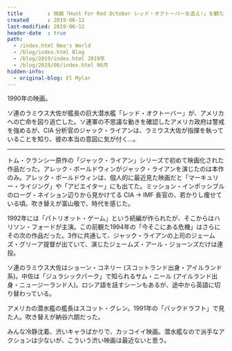 ```yaml
---
title        : 映画「Hunt For Red October レッド・オクトーバーを追え!」を観た
created      : 2019-06-12
last-modified: 2019-06-12
header-date  : true
path:
  - /index.html Neo's World
  - /blog/index.html Blog
  - /blog/2019/index.html 2019年
  - /blog/2019/06/index.html 06月
hidden-info:
  - original-blog: El Mylar
---
```


1990年の映画。

ソ連のラミウス大佐が艦長の巨大潜水艦「レッド・オクトーバー」が、アメリカへの亡命を図り逃亡した。ソ連軍の不思議な動きを確認したアメリカ政府は警戒を強めるが、CIA 分析官のジャック・ライアンは、ラミウス大佐が指揮を執っていることを知り、彼の本当の意図に気が付く…。

---

トム・クランシー原作の「ジャック・ライアン」シリーズで初めて映画化された作品だった。アレック・ボールドウィンがジャック・ライアンを演じたのは本作のみ。アレック・ボールドウィンは、個人的に最近見た映画だと「マーキュリー・ライジング」や「アビエイター」にも出てた。ミッション・インポッシブルのローグ・ネイション辺りから見かけてる CIA → IMF 長官の、若かりし痩せている頃。吹き替えが富山敬で、時代を感じた。

1992年には「パトリオット・ゲーム」という続編が作られたが、そこからはハリソン・フォードが主演。この前観た1994年の「今そこにある危機」はさらにその次の作品だった。3作に共通して、ジャック・ライアンの上司のジェームズ・グリーア提督が出ていて、演じたジェームズ・アール・ジョーンズだけは連投。

ソ連のラミウス大佐はショーン・コネリー (スコットランド出身・アイルランド系)。中佐は「ジュラシックパーク」で知られるサム・ニール (アイルランド出身・ニュージーランド人)。ロシア語を話すシーンもあるが、途中から英語に切り替わっている。

アメリカの潜水艦の艦長はスコット・グレン。1991年の「バックドラフト」で見た人。吹き替えが納谷六朗だった。

みんな冷静沈着、渋いキャラばかりで、カッコイイ映画。潜水艦なので派手なアクションは少ないが、こういう渋い映画は最近ないと思う。
